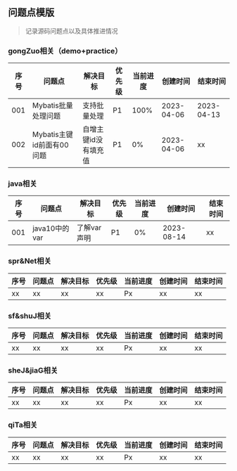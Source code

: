 ## 问题点模版
> 记录源码问题点以及具体推进情况

### gongZuo相关（demo+practice）
| 序号  | 问题点                | 解决目标        | 优先级 | 当前进度 | 创建时间       | 结束时间       |
|-----|--------------------|-------------|-----|------|------------|------------|
| 001 | Mybatis批量处理问题      | 支持批量处理      | P1  | 100% | 2023-04-06 | 2023-04-13 |
| 002 | Mybatis主键id前面有00问题 | 自增主键id没有填充值 | P1  | 0%   | 2023-04-06 | xx         |

### java相关
| 序号  | 问题点         | 解决目标    | 优先级 | 当前进度 | 创建时间       | 结束时间 |
|-----|-------------|---------|-----|------|------------|------|
| 001 | java10中的var | 了解var声明 | P1  | 0%   | 2023-08-14 | xx   |

### spr&Net相关
| 序号  | 问题点 | 解决目标 | 优先级 | 当前进度 | 创建时间 | 结束时间 |
|-----|-----|------|-----|------|------|------|
| xx  | xx  | xx   | xx  | Px   | xx   | xx   |

### sf&shuJ相关
| 序号  | 问题点 | 解决目标 | 优先级 | 当前进度 | 创建时间 | 结束时间 |
|-----|-----|------|-----|------|------|------|
| xx  | xx  | xx   | xx  | Px   | xx   | xx   |

### sheJ&jiaG相关
| 序号  | 问题点 | 解决目标 | 优先级 | 当前进度 | 创建时间 | 结束时间 |
|-----|-----|------|-----|------|------|------|
| xx  | xx  | xx   | xx  | Px   | xx   | xx   |

### qiTa相关
| 序号  | 问题点 | 解决目标 | 优先级 | 当前进度 | 创建时间 | 结束时间 |
|-----|-----|------|-----|------|------|------|
| xx  | xx  | xx   | xx  | Px   | xx   | xx   |